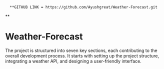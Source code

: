       **GITHUB LINK = https://github.com/Ayushgreat/Weather-Forecast.git
**
# Weather-Forecast
 The project is structured into seven key sections, each contributing to the overall development process. It starts with setting up the project structure, integrating a weather API, and designing a user-friendly interface.
